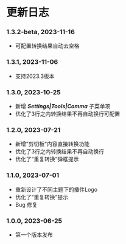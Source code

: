 # 更新日志

### 1.3.2-beta, 2023-11-16
- 可配置转换结果自动去空格

### 1.3.1, 2023-11-06
- 支持2023.3版本

### 1.3.0, 2023-10-25
- 新增 ***Settings|Tools|Comma*** 子菜单项
- 优化了3行之内转换结果不再自动换行可配置

### 1.2.0, 2023-07-21
- 新增”剪切板“内容直接转换功能
- 优化了3行之内转换结果不再自动换行
- 优化了“重复转换”弹框提示

### 1.1.0, 2023-07-01
- 重新设计了不同主题下的插件Logo
- 优化了“重复转换”提示
- Bug 修复

### 1.0.0, 2023-06-25
- 第一个版本发布
